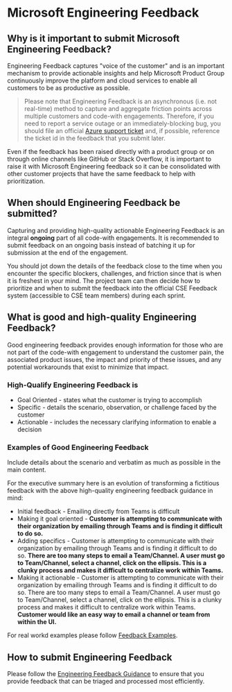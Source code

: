 # Microsoft Engineering Feedback

## Why is it important to submit Microsoft Engineering Feedback?

Engineering Feedback captures "voice of the customer" and is an important mechanism to provide actionable insights and help Microsoft Product Group continuously improve the platform and cloud services to enable all customers to be as productive as possible.

> Please note that Engineering Feedback is an asynchronous (i.e. not real-time) method to capture and aggregate friction points across multiple customers and code-with engagements. Therefore, if you need to report a service outage or an immediately-blocking bug, you should file an official [Azure support ticket](https://azure.microsoft.com/en-us/support/create-ticket/) and, if possible, reference the ticket id in the feedback that you submit later.

Even if the feedback has been raised directly with a product group or on through online channels like GitHub or Stack Overflow, it is important to raise it with Microsoft Engineering feedback so it can be consolidated with other customer projects that have the same feedback to help with prioritization. 

## When should Engineering Feedback be submitted?

Capturing and providing high-quality actionable Engineering Feedback is an integral **ongoing** part of all code-with engagements. It is recommended to submit feedback on an ongoing basis instead of batching it up for submission at the end of the engagement.

You should jot down the details of the feedback close to the time when you encounter the specific blockers, challenges, and friction since that is when it is freshest in your mind. The project team can then decide how to prioritize and when to submit the feedback into the official CSE Feedback system (accessible to CSE team members) during each sprint.

## What is good and high-quality Engineering Feedback?

Good engineering feedback provides enough information for those who are not part of the code-with engagement to understand the customer pain, the associated product issues, the impact and priority of these issues, and any potential workarounds that exist to minimize that impact.

### High-Qualify Engineering Feedback is

* Goal Oriented - states what the customer is trying to accomplish
* Specific - details the scenario, observation, or challenge faced by the customer
* Actionable - includes the necessary clarifying information to enable a decision

### Examples of Good Engineering Feedback

Include details about the scenario and verbatim as much as possible in the main content. 

For the executive summary here is an evolution of transforming a fictitious feedback with the above high-quality engineering feedback guidance in mind:
* Initial feedback - Emailing directly from Teams is difficult
* Making it goal oriented - **Customer is attempting to communicate with their organization by emailing through Teams and is finding it difficult to do so.**
* Adding specifics - Customer is attempting to communicate with their organization by emailing through Teams and is finding it difficult to do so. **There are too many steps to email a Team/Channel. A user must go to Team/Channel, select a channel, click on the ellipsis. This is a clunky process and makes it difficult to centralize work within Teams.**
* Making it actionable - Customer is attempting to communicate with their organization by emailing through Teams and is finding it difficult to do so. There are too many steps to email a Team/Channel. A user must go to Team/Channel, select a channel, click on the ellipsis. This is a clunky process and makes it difficult to centralize work within Teams. **Customer would like an easy way to email a channel or team from within the UI.**

For real workd examples please follow [Feedback Examples](feedback-examples.md).

## How to submit Engineering Feedback

Please follow the [Engineering Feedback Guidance](feedback-guidance.md) to ensure that you provide feedback that can be triaged and processed most efficiently.
